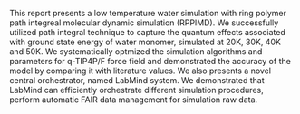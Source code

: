 This report presents a low temperature water simulation with ring polymer path integreal molecular dynamic simulation (RPPIMD). We successfully utilized path integral technique to capture the quantum effects associated with ground state energy of water monomer, simulated at 20K, 30K, 40K and 50K. We systematically optmized the simulation algorithms and parameters for q-TIP4P/F force field and demonstrated the accuracy of the model by comparing it with literature values. We also presents a novel central orchestrator, named LabMind system. We demonstrated that LabMind can efficiently orchestrate different simulation procedures, perform automatic FAIR data management for simulation raw data. 